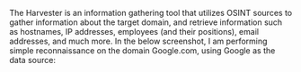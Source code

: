 The Harvester is an information gathering tool that utilizes OSINT sources to gather information about the target domain, and retrieve information such as hostnames, IP addresses, employees (and their positions), email addresses, and much more. In the below screenshot, I am performing simple reconnaissance on the domain Google.com, using Google as the data source: